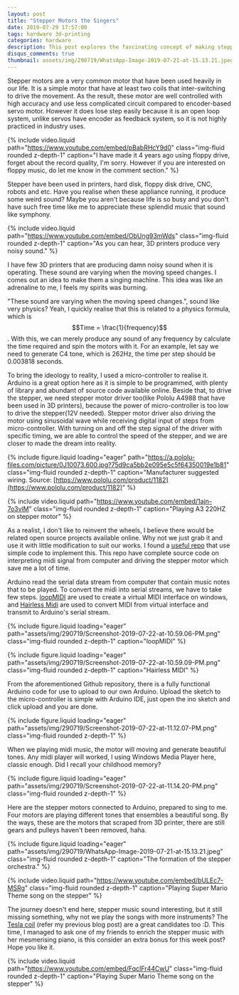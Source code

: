 ```yaml
---
layout: post
title: "Stepper Motors the Singers"
date: 2019-07-29 17:57:00
tags: hardware 3d-printing
categories: hardware
description: This post explores the fascinating concept of making stepper motors “sing” by controlling their movement to generate musical tones. It covers the physics behind the technique, the hardware setup using an Arduino and stepper motor drivers, and how MIDI signals are used to create music with repurposed 3D printer motors.
disqus_comments: true
thumbnail: assets/img/290719/WhatsApp-Image-2019-07-21-at-15.13.21.jpeg
---
```


Stepper motors are a very common motor that have been used heavily in our life. It is a simple motor that have at least two coils that inter-switching to drive the movement. As the result, these motor are well controlled with high accuracy and use less complicated circuit compared to encoder-based servo motor. However it does lose step easily because it is an open loop system, unlike servos have encoder as feedback system, so it is not highly practiced in industry uses.

{% include video.liquid path="https://www.youtube.com/embed/pBabRHcY9d0" class="img-fluid rounded z-depth-1" caption="I have made it 4 years ago using floppy drive, forget about the record quality, I'm sorry. However if you are interested on floppy music, do let me know in the comment section." %}

Stepper have been used in printers, hard disk, floppy disk drive, CNC, robots and etc. Have you realise when these appliance running, it produce some weird sound? Maybe you aren't because life is so busy and you don't have such free time like me to appreciate these splendid music that sound like symphony.

{% include video.liquid path="https://www.youtube.com/embed/ObUng93mWds" class="img-fluid rounded z-depth-1" caption="As you can hear, 3D printers produce very noisy sound." %}

I have few 3D printers that are producing damn noisy sound when it is operating. These sound are varying when the moving speed changes. I comes out an idea to make them a singing machine. This idea was like an adrenaline to me, I feels my spirits was burning.

"These sound are varying when the moving speed changes.", sound like very physics? Yeah, I quickly realise that this is related to a physics formula, which is $$Time = \frac{1}{frequency}$$ . With this, we can merely produce any sound of any frequency by calculate the time required and spin the motors with it. For an example, let say we need to generate C4 tone, which is 262Hz, the time per step should be 0.003818 seconds.

To bring the ideology to reality, I used a micro-controller to realise it. Arduino is a great option here as it is simple to be programmed, with plenty of library and abundant of source code available online. Beside that, to drive the stepper, we need stepper motor driver too(like Pololu A4988 that have been used in 3D printers), because the power of micro-controller is too low to drive the stepper(12V needed). Stepper motor driver also driving the motor using sinusoidal wave while receiving digital input of steps from micro-controller. With turning on and off the step signal of the driver with specific timing, we are able to control the speed of the stepper, and we are closer to made the dream into reality.

{% include figure.liquid loading="eager" path="https://a.pololu-files.com/picture/0J10073.600.jpg?75d9ca5bb2e095e5c5f64350019e1b81" class="img-fluid rounded z-depth-1" caption="Manufacturer suggested wiring. Source: [https://www.pololu.com/product/1182](https://www.pololu.com/product/1182)" %}

{% include video.liquid path="https://www.youtube.com/embed/1ajn-7o3vlM" class="img-fluid rounded z-depth-1" caption="Playing A3 220HZ on stepper motor" %}

As a realist, I don't like to reinvent the wheels, I believe there would be related open source projects available online. Why not we just grab it and use it with little modification to suit our works. I found a [useful repo](https://github.com/jzkmath/Arduino-MIDI-Stepper-Motor-Instrument) that use simple code to implement this. This repo have complete source code on interpreting midi signal from computer and driving the stepper motor which save me a lot of time.

Arduino read the serial data stream from computer that contain music notes that to be played. To convert the midi into serial streams, we have to take few steps. [loopMIDI](https://www.tobias-erichsen.de/software/loopmidi.html) are used to create a virtual MIDI interface on windows, and [Hairless Midi](http://projectgus.github.io/hairless-midiserial/) are used to convert MIDI from virtual interface and transmit to Arduino's serial stream.

{% include figure.liquid loading="eager" path="assets/img/290719/Screenshot-2019-07-22-at-10.59.06-PM.png" class="img-fluid rounded z-depth-1" caption="loopMIDI" %}

{% include figure.liquid loading="eager" path="assets/img/290719/Screenshot-2019-07-22-at-10.59.09-PM.png" class="img-fluid rounded z-depth-1" caption="Hairless MIDI" %}

From the aforementioned Github repository, there is a fully functional Arduino code for use to upload to our own Arduino. Upload the sketch to the micro-controller is simple with Arduino IDE, just open the ino sketch and click upload and you are done.

{% include figure.liquid loading="eager" path="assets/img/290719/Screenshot-2019-07-22-at-11.12.07-PM.png" class="img-fluid rounded z-depth-1" %}

When we playing midi music, the motor will moving and generate beautiful tones. Any midi player will worked, I using Windows Media Player here, classic enough. Did I recall your childhood memory?

{% include figure.liquid loading="eager" path="assets/img/290719/Screenshot-2019-07-22-at-11.14.20-PM.png" class="img-fluid rounded z-depth-1" %}

Here are the stepper motors connected to Arduino, prepared to sing to me. Four motors are playing different tones that ensembles a beautiful song. By the ways, these are the motors that scraped from 3D printer, there are still gears and pulleys haven't been removed, haha.

{% include figure.liquid loading="eager" path="assets/img/290719/WhatsApp-Image-2019-07-21-at-15.13.21.jpeg" class="img-fluid rounded z-depth-1" caption="The formation of the stepper orchestra." %}

{% include video.liquid path="https://www.youtube.com/embed/bULEc7-MSRg" class="img-fluid rounded z-depth-1" caption="Playing Super Mario Theme song on the stepper" %}

The journey doesn't end here, stepper music sound interesting, but it still missing something, why not we play the songs with more instruments? The [Tesla coil](http://jiuntian.com/blog/index.php/2019/07/12/fun-with-tesla-coil-with-explanation/) (refer my previous blog post) are a great candidates too :D. This time, I managed to ask one of my friends to enrich the stepper music with her mesmerising piano, is this consider an extra bonus for this week post? Hope you like it.

{% include video.liquid path="https://www.youtube.com/embed/FqcIFr44CwU" class="img-fluid rounded z-depth-1" caption="Playing Super Mario Theme song on the stepper" %}
